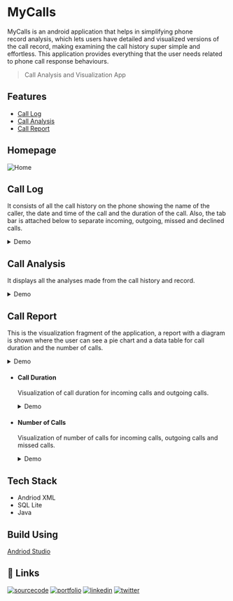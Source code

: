 
# MyCalls

MyCalls is an android application that helps in simplifying phone record analysis, which lets users have detailed and visualized versions of the call record, making examining the call history super simple and effortless. This application provides everything that the user needs related to phone call response behaviours.


> Call Analysis and Visualization App

## Features

- [Call Log](#Call-Log)
- [Call Analysis](#Call-Analysis)
- [Call Report](#Call-Report)

## Homepage
![Home](https://user-images.githubusercontent.com/87806021/189605651-908880f7-c587-43e9-ba0d-80512c92246c.gif)

## Call Log
It consists of all the call history on the phone showing the name of the caller, the date and time of the call and the duration of the call. Also, the tab bar is attached below to separate incoming, outgoing, missed and declined calls.
<details>
<summary>Demo</summary>

![CallLog](https://user-images.githubusercontent.com/87806021/189604254-5af9aaca-6fcf-4d08-a355-886f9e3f6944.gif)

</details>


## Call Analysis
It displays all the analyses made from the call history and record.
<details>
<summary>Demo</summary>

![CallAnalysis](https://user-images.githubusercontent.com/87806021/189605710-63671b13-b811-4e85-bea1-9a97ab206896.gif)

</details>



## Call Report
This is the visualization fragment of the application, a report with a diagram is shown where the user can see a pie chart and a data table for call duration and the number of calls.

<details>
<summary>Demo</summary>

![CallReport](https://user-images.githubusercontent.com/87806021/189605494-c88da6db-30e6-421e-8bb9-5c70e42e582e.gif)

</details>


- #### Call Duration
  Visualization of call duration for incoming calls and outgoing calls.
   <details>
   <summary>Demo</summary>

   ![CallDuration](https://user-images.githubusercontent.com/87806021/189605522-80de9d84-07b9-4c79-a099-cc82b9580b3f.gif)

   </details>  

- #### Number of Calls
  Visualization of number of calls for incoming calls, outgoing calls and missed calls. 
   <details>
   <summary>Demo</summary>
   
   ![NoOfCalls](https://user-images.githubusercontent.com/87806021/189605535-5d586b23-1aac-4073-bb6a-f291981d7d89.gif)
   
   </details>

## Tech Stack
- Andriod XML
- SQL Lite
- Java

## Build Using

[Andriod Studio](https://developer.android.com/studio)


## 🔗 Links

[![sourcecode](https://img.shields.io/badge/source_code-FF000?style=for-the-badge&logo=java&logoColor=white)](https://github.com/utkriststha/MyCalls)
[![portfolio](https://img.shields.io/badge/my_portfolio-000?style=for-the-badge&logo=ko-fi&logoColor=white)](https://utkriststha.dev/)
[![linkedin](https://img.shields.io/badge/linkedin-0A66C2?style=for-the-badge&logo=linkedin&logoColor=white)](https://www.linkedin.com/in/utkriststha/)
[![twitter](https://img.shields.io/badge/twitter-1DA1F2?style=for-the-badge&logo=twitter&logoColor=white)](https://twitter.com/utkriststha/)
